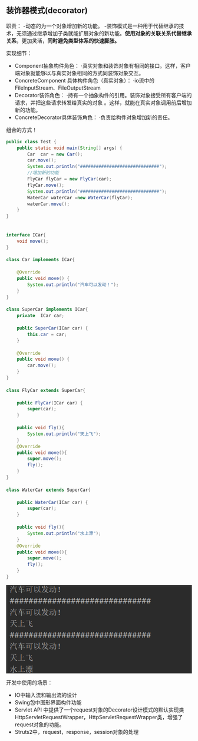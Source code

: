 ## 装饰器模式(decorator)
职责：
-动态的为一个对象增加新的功能。
-装饰模式是一种用于代替继承的技术，无须通过继承增加子类就能扩展对象的新功能。**使用对象的关联关系代替继承关系**，更加灵活，**同时避免类型体系的快速膨胀。**

实现细节：
* Component抽象构件角色：
·真实对象和装饰对象有相同的接口。这样，客户端对象就能够以与真实对象相同的方式同装饰对象交互。
* ConcreteComponent 具体构件角色（真实对象）：
·io流中的FilelnputStream、FileOutputStream
* Decorator装饰角色：
·持有一个抽象构件的引用。装饰对象接受所有客户端的请求，并把这些请求转发给真实的对象
。这样，就能在真实对象调用前后增加新的功能。
* ConcreteDecorator具体装饰角色：
·负责给构件对象增加新的责任。

组合的方式！
```java
public class Test {
    public static void main(String[] args) {
        Car  car = new Car();
        car.move();
        System.out.println("##############################");
        //增加新的功能
        FlyCar flyCar = new FlyCar(car);
        flyCar.move();
        System.out.println("##############################");
        WaterCar waterCar =new WaterCar(flyCar);
        waterCar.move();
    }
}


interface ICar{
    void move();
}

class Car implements ICar{

    @Override
    public void move() {
        System.out.println("汽车可以发动！");
    }
}

class SuperCar implements ICar{
    private  ICar car;

    public SuperCar(ICar car) {
        this.car = car;
    }

    @Override
    public void move() {
        car.move();
    }
}

class FlyCar extends SuperCar{

    public FlyCar(ICar car) {
        super(car);
    }

    public void fly(){
        System.out.println("天上飞");
    }
    @Override
    public void move(){
        super.move();
        fly();
    }
}

class WaterCar extends SuperCar{

    public WaterCar(ICar car) {
        super(car);
    }

    public void fly(){
        System.out.println("水上漂");
    }
    @Override
    public void move(){
        super.move();
        fly();
    }
}
```
<img src="./pictures/Annotation 2019-12-08 161016.png"  div align=center />

开发中使用的场景：
* IO中输入流和输出流的设计
* Swing包中图形界面构件功能
* Servlet API 中提供了一个request对象的Decorator设计模式的默认实现类HttpServletRequestWrapper，HttpServletRequestWrapper类，增强了request对象的功能。
* Struts2中，request，response，session对象的处理